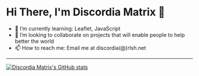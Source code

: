 # Hi There, I'm Discordia Matrix 👋

- 🌱 I’m currently learning: Leaflet, JavaScript
- 💞️ I’m looking to collaborate on projects that will enable people to help better the world 
- 📫 How to reach me: Email me at discordia(@)rlsh.net 

---
[![Discordia Matrix's GitHub stats](https://github-readme-stats.vercel.app/api?username=DiscordiaMatrix&count_private=true&show_icons=true&theme=material-palenight)](https://github.com/anuraghazra/github-readme-stats)


<!---
DiscordiaMatrix/DiscordiaMatrix is a ✨ special ✨ repository because its `README.md` (this file) appears on your GitHub profile.
You can click the Preview link to take a look at your changes.
--->
